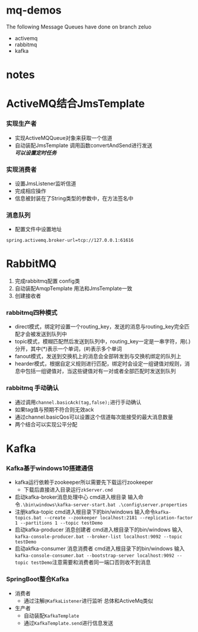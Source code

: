 # mq-demos
The following Message Queues have done on branch zeluo
* activemq
* rabbitmq
* kafka

# notes

# ActiveMQ结合JmsTemplate
### 实现生产者
* 实现ActiveMQQueue对象来获取一个信道
* 自动装配JmsTemplate 调用函数convertAndSend进行发送<br>***可以设置定时任务***
### 实现消费者
* 设置JmsListener监听信道
* 完成相应操作
* 信息被封装在了String类型的参数中，在方法签名中

### 消息队列
* 配置文件中设置地址
```
spring.activemq.broker-url=tcp://127.0.0.1:61616
```
# RabbitMQ
1. 完成rabbitmq配置 config类
2. 自动装配AmqpTemplate 用法和JmsTemplate一致
3. 创建接收者


### rabbitmq四种模式
* direct模式，绑定时设置一个routing_key，发送的消息与routing_key完全匹配才会被发送到队列中
* topic模式，模糊匹配然后发送到队列中，routing_key一定是一串字符，用(.)分开，其中(*)表示一个单词，(#)表示多个单词
* fanout模式，发送到交换机上的消息会全部转发到与交换机绑定的队列上
* hearder模式，根据自定义规则进行匹配，绑定时会设定一组键值对规则，消息中包括一组键值对，当这些键值对有一对或者全部匹配时发送到队列

### rabbitmq 手动确认
* 通过调用`channel.basicAck(tag,false);`进行手动确认
* 如果tag值与预期不符合则无效ack
* 通过channel.basicQos可以设置这个信道每次能接受的最大消息数量
* 两个结合可以实现公平分配


# Kafka
### Kafka基于windows10搭建通信
* kafka运行依赖于zookeeper所以需要先下载运行zookeeper
    * 下载后直接进入目录运行`zkServer.cmd`
* 启动kafka-broker消息处理中心
cmd进入根目录 输入命令`.\bin\windows\kafka-server-start.bat .\config\server.properties`
* 注册kafka-topic
cmd进入根目录下的bin/windows 输入命令`kafka-topics.bat --create --zookeeper localhost:2181 --replication-factor 1 --partitions 1 --topic testDemo`
* 启动kafka-producer 消息创建者
cmd进入根目录下的bin/windows 输入`kafka-console-producer.bat --broker-list localhost:9092 --topic testDemo`
* 启动akfka-consumer 消息消费者
cmd进入根目录下的bin/windows 输入`kafka-console-consumer.bat --bootstrap-server localhost:9092 --topic testDemo`注意需要和消费者同一端口否则收不到消息

### SpringBoot整合Kafka
* 消费者
    * 通过注解`@KafkaListener`进行监听 总体和ActiveMq类似
* 生产者
    * 自动装配`KafkaTemplate`
    * 通过`KafkaTemplate.send`进行信息发送
